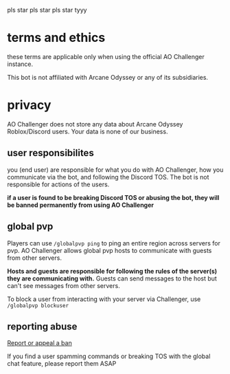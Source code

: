 pls star pls star pls star tyyy
# terms and ethics
these terms are applicable only when using the official AO Challenger instance.

This bot is not affiliated with Arcane Odyssey or any of its subsidiaries.

# privacy
AO Challenger does not store any data about Arcane Odyssey Roblox/Discord users. Your data is none of our business.

## user responsibilites
you (end user) are responsible for what you do with AO Challenger, how you communicate via the bot, and following the Discord TOS. The bot is not responsible for actions of the users.

**if a user is found to be breaking Discord TOS or abusing the bot, they will be banned permanently from using AO Challenger**

## global pvp
Players can use `/globalpvp ping` to ping an entire region across servers for pvp. AO Challenger allows global pvp hosts to communicate with guests from other servers. 

**Hosts and guests are responsible for following the rules of the server(s) they are communicating with.** Guests can send messages to the host but can't see messages from other servers. 

To block a user from interacting with your server via Challenger, use `/globalpvp blockuser`

## reporting abuse
[Report or appeal a ban](https://tally.so/r/3X6yqV)

If you find a user spamming commands or breaking TOS with the global chat feature, please report them ASAP


